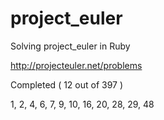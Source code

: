 project_euler
=============

Solving project_euler in Ruby

http://projecteuler.net/problems

Completed ( 12 out of 397 )

1, 2, 4, 6, 7, 9, 10, 16, 20, 28, 29, 48